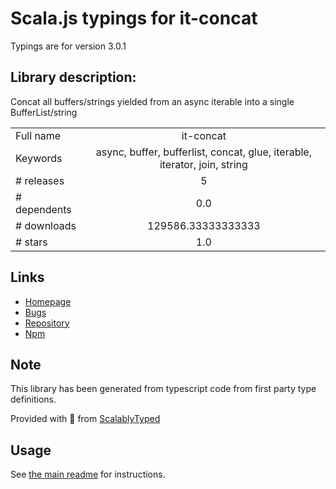
# Scala.js typings for it-concat

Typings are for version 3.0.1

## Library description:
Concat all buffers/strings yielded from an async iterable into a single BufferList/string

|                    |                 |
| ------------------ | :-------------: |
| Full name          | it-concat |
| Keywords           | async, buffer, bufferlist, concat, glue, iterable, iterator, join, string |
| # releases         | 5 |
| # dependents       | 0.0 |
| # downloads        | 129586.33333333333 |
| # stars            | 1.0 |

## Links
- [Homepage](https://github.com/alanshaw/it-concat#readme)
- [Bugs](https://github.com/alanshaw/it-concat/issues)
- [Repository](https://github.com/alanshaw/it-concat)
- [Npm](https://www.npmjs.com/package/it-concat)
    


## Note
This library has been generated from typescript code from first party type definitions.

Provided with :purple_heart: from [ScalablyTyped](https://github.com/oyvindberg/ScalablyTyped)

## Usage
See [the main readme](../../readme.md) for instructions.


